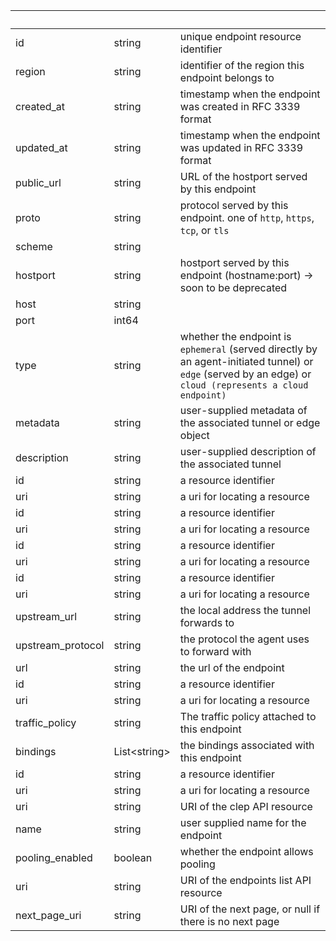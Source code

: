 <!-- Code generated for API Clients. DO NOT EDIT. -->

| &nbsp; | &nbsp; | &nbsp; |
|---|---|---|
| id | string | unique endpoint resource identifier |
| region | string | identifier of the region this endpoint belongs to |
| created_at | string | timestamp when the endpoint was created in RFC 3339 format |
| updated_at | string | timestamp when the endpoint was updated in RFC 3339 format |
| public_url | string | URL of the hostport served by this endpoint |
| proto | string | protocol served by this endpoint. one of `http`, `https`, `tcp`, or `tls` |
| scheme | string |  |
| hostport | string | hostport served by this endpoint (hostname:port) -> soon to be deprecated |
| host | string |  |
| port | int64 |  |
| type | string | whether the endpoint is `ephemeral` (served directly by an agent-initiated tunnel) or `edge` (served by an edge) or `cloud (represents a cloud endpoint)` |
| metadata | string | user-supplied metadata of the associated tunnel or edge object |
| description | string | user-supplied description of the associated tunnel |
| id | string | a resource identifier |
| uri | string | a uri for locating a resource |
| id | string | a resource identifier |
| uri | string | a uri for locating a resource |
| id | string | a resource identifier |
| uri | string | a uri for locating a resource |
| id | string | a resource identifier |
| uri | string | a uri for locating a resource |
| upstream_url | string | the local address the tunnel forwards to |
| upstream_protocol | string | the protocol the agent uses to forward with |
| url | string | the url of the endpoint |
| id | string | a resource identifier |
| uri | string | a uri for locating a resource |
| traffic_policy | string | The traffic policy attached to this endpoint |
| bindings | List&lt;string&gt; | the bindings associated with this endpoint |
| id | string | a resource identifier |
| uri | string | a uri for locating a resource |
| uri | string | URI of the clep API resource |
| name | string | user supplied name for the endpoint |
| pooling_enabled | boolean | whether the endpoint allows pooling |
| uri | string | URI of the endpoints list API resource |
| next_page_uri | string | URI of the next page, or null if there is no next page |